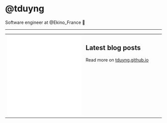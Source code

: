 # @tduyng

Software engineer at @Ekino_France 👋

---

<table>
<tr>
<td valign="top" width="50%">
<img src="metrics.svg" alt="Metric" />
</td>
<td valign="top" width="50%">

## Latest blog posts

<!-- blog start -->

<!-- blog end -->

Read more on [tduyng.github.io](https://tduyng.github.io)

</td>
</tr></table>




